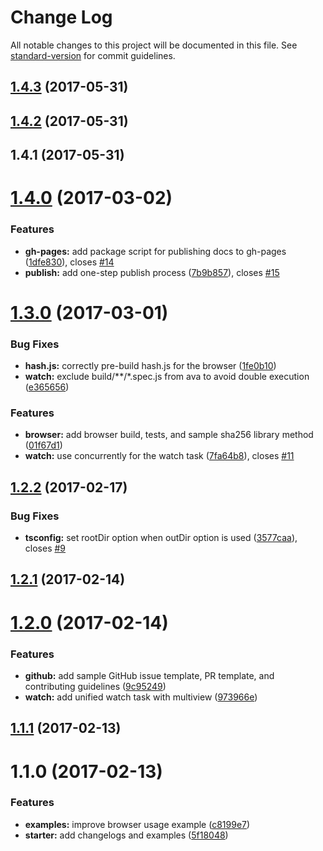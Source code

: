 # Change Log

All notable changes to this project will be documented in this file. See [standard-version](https://github.com/conventional-changelog/standard-version) for commit guidelines.

<a name="1.4.3"></a>
## [1.4.3](https://github.com/bitjson/typescript-starter/compare/v1.4.2...v1.4.3) (2017-05-31)



<a name="1.4.2"></a>
## [1.4.2](https://github.com/bitjson/typescript-starter/compare/v1.4.1...v1.4.2) (2017-05-31)



<a name="1.4.1"></a>
## 1.4.1 (2017-05-31)



<a name="1.4.0"></a>
# [1.4.0](https://github.com/bitjson/typescript-starter/compare/v1.3.0...v1.4.0) (2017-03-02)


### Features

* **gh-pages:** add package script for publishing docs to gh-pages ([1dfe830](https://github.com/bitjson/typescript-starter/commit/1dfe830)), closes [#14](https://github.com/bitjson/typescript-starter/issues/14)
* **publish:** add one-step publish process ([7b9b857](https://github.com/bitjson/typescript-starter/commit/7b9b857)), closes [#15](https://github.com/bitjson/typescript-starter/issues/15)



<a name="1.3.0"></a>
# [1.3.0](https://github.com/bitjson/typescript-starter/compare/v1.2.2...v1.3.0) (2017-03-01)


### Bug Fixes

* **hash.js:** correctly pre-build hash.js for the browser ([1fe0b10](https://github.com/bitjson/typescript-starter/commit/1fe0b10))
* **watch:** exclude build/**/*.spec.js from ava to avoid double execution ([e365656](https://github.com/bitjson/typescript-starter/commit/e365656))


### Features

* **browser:** add browser build, tests, and sample sha256 library method ([01f67d1](https://github.com/bitjson/typescript-starter/commit/01f67d1))
* **watch:** use concurrently for the watch task ([7fa64b8](https://github.com/bitjson/typescript-starter/commit/7fa64b8)), closes [#11](https://github.com/bitjson/typescript-starter/issues/11)



<a name="1.2.2"></a>
## [1.2.2](https://github.com/bitjson/typescript-starter/compare/v1.2.1...v1.2.2) (2017-02-17)


### Bug Fixes

* **tsconfig:** set rootDir option when outDir option is used ([3577caa](https://github.com/bitjson/typescript-starter/commit/3577caa)), closes [#9](https://github.com/bitjson/typescript-starter/issues/9)



<a name="1.2.1"></a>
## [1.2.1](https://github.com/bitjson/typescript-starter/compare/v1.2.0...v1.2.1) (2017-02-14)



<a name="1.2.0"></a>
# [1.2.0](https://github.com/bitjson/node-typescript-starter/compare/v1.1.1...v1.2.0) (2017-02-14)


### Features

* **github:** add sample GitHub issue template, PR template, and contributing guidelines ([9c95249](https://github.com/bitjson/node-typescript-starter/commit/9c95249))
* **watch:** add unified watch task with multiview ([973966e](https://github.com/bitjson/node-typescript-starter/commit/973966e))



<a name="1.1.1"></a>
## [1.1.1](https://github.com/bitjson/node-typescript-starter/compare/v1.1.0...v1.1.1) (2017-02-13)



<a name="1.1.0"></a>
# 1.1.0 (2017-02-13)


### Features

* **examples:** improve browser usage example ([c8199e7](https://github.com/bitjson/node-typescript-starter/commit/c8199e7))
* **starter:** add changelogs and examples ([5f18048](https://github.com/bitjson/node-typescript-starter/commit/5f18048))

